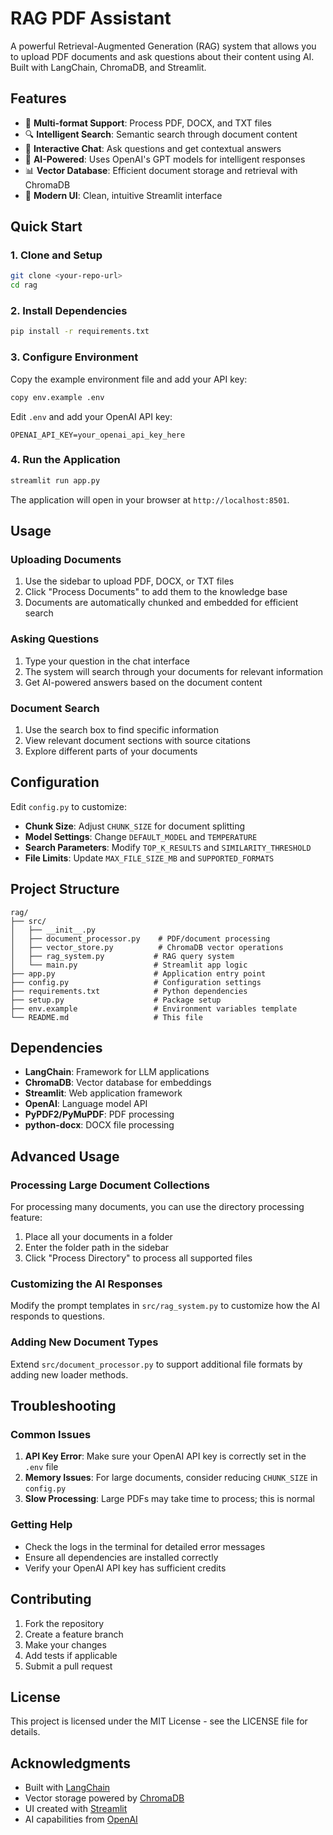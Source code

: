 # RAG PDF Assistant

A powerful Retrieval-Augmented Generation (RAG) system that allows you to upload PDF documents and ask questions about their content using AI. Built with LangChain, ChromaDB, and Streamlit.

## Features

- 📄 **Multi-format Support**: Process PDF, DOCX, and TXT files
- 🔍 **Intelligent Search**: Semantic search through document content
- 💬 **Interactive Chat**: Ask questions and get contextual answers
- 🧠 **AI-Powered**: Uses OpenAI's GPT models for intelligent responses
- 📊 **Vector Database**: Efficient document storage and retrieval with ChromaDB
- 🎨 **Modern UI**: Clean, intuitive Streamlit interface

## Quick Start

### 1. Clone and Setup

```bash
git clone <your-repo-url>
cd rag
```

### 2. Install Dependencies

```bash
pip install -r requirements.txt
```

### 3. Configure Environment

Copy the example environment file and add your API key:

```bash
copy env.example .env
```

Edit `.env` and add your OpenAI API key:

```
OPENAI_API_KEY=your_openai_api_key_here
```

### 4. Run the Application

```bash
streamlit run app.py
```

The application will open in your browser at `http://localhost:8501`.

## Usage

### Uploading Documents

1. Use the sidebar to upload PDF, DOCX, or TXT files
2. Click "Process Documents" to add them to the knowledge base
3. Documents are automatically chunked and embedded for efficient search

### Asking Questions

1. Type your question in the chat interface
2. The system will search through your documents for relevant information
3. Get AI-powered answers based on the document content

### Document Search

1. Use the search box to find specific information
2. View relevant document sections with source citations
3. Explore different parts of your documents

## Configuration

Edit `config.py` to customize:

- **Chunk Size**: Adjust `CHUNK_SIZE` for document splitting
- **Model Settings**: Change `DEFAULT_MODEL` and `TEMPERATURE`
- **Search Parameters**: Modify `TOP_K_RESULTS` and `SIMILARITY_THRESHOLD`
- **File Limits**: Update `MAX_FILE_SIZE_MB` and `SUPPORTED_FORMATS`

## Project Structure

```
rag/
├── src/
│   ├── __init__.py
│   ├── document_processor.py    # PDF/document processing
│   ├── vector_store.py          # ChromaDB vector operations
│   ├── rag_system.py           # RAG query system
│   └── main.py                 # Streamlit app logic
├── app.py                      # Application entry point
├── config.py                   # Configuration settings
├── requirements.txt            # Python dependencies
├── setup.py                    # Package setup
├── env.example                 # Environment variables template
└── README.md                   # This file
```

## Dependencies

- **LangChain**: Framework for LLM applications
- **ChromaDB**: Vector database for embeddings
- **Streamlit**: Web application framework
- **OpenAI**: Language model API
- **PyPDF2/PyMuPDF**: PDF processing
- **python-docx**: DOCX file processing

## Advanced Usage

### Processing Large Document Collections

For processing many documents, you can use the directory processing feature:

1. Place all your documents in a folder
2. Enter the folder path in the sidebar
3. Click "Process Directory" to process all supported files

### Customizing the AI Responses

Modify the prompt templates in `src/rag_system.py` to customize how the AI responds to questions.

### Adding New Document Types

Extend `src/document_processor.py` to support additional file formats by adding new loader methods.

## Troubleshooting

### Common Issues

1. **API Key Error**: Make sure your OpenAI API key is correctly set in the `.env` file
2. **Memory Issues**: For large documents, consider reducing `CHUNK_SIZE` in `config.py`
3. **Slow Processing**: Large PDFs may take time to process; this is normal

### Getting Help

- Check the logs in the terminal for detailed error messages
- Ensure all dependencies are installed correctly
- Verify your OpenAI API key has sufficient credits

## Contributing

1. Fork the repository
2. Create a feature branch
3. Make your changes
4. Add tests if applicable
5. Submit a pull request

## License

This project is licensed under the MIT License - see the LICENSE file for details.

## Acknowledgments

- Built with [LangChain](https://langchain.com/)
- Vector storage powered by [ChromaDB](https://www.trychroma.com/)
- UI created with [Streamlit](https://streamlit.io/)
- AI capabilities from [OpenAI](https://openai.com/)
